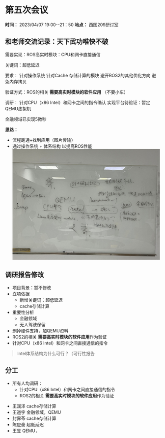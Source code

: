 # 第五次会议

**时间：** 2023/04/07 19:00--21：50
**地点：** 西图209研讨室


## 和老师交流记录：天下武功唯快不破
需要实现：ROS高实时模块：CPU和网卡直接通信

关键词：超低延迟

要求：
    针对操作系统 
    针对Cache 存储计算的模块
    避开ROS2的其他优化方向
    避免内存拷贝

验证方式：ROS的相关 **需要高实时模块的软件应用** （不要小车）

调研：
    针对CPU（x86 Intel）和网卡之间的指令确认
    实现平台待验证：暂定QEMU虚拟机

金融领域已实现5微秒   

**思路：**
- 流程跑通+找到应用（图片传输）
- 通过操作系统 + 体系结构 以提高ROS性能
![珍贵的手写记录](./src/手写记录meeting5.jpg)

## 调研报告修改

- 项目背景：暂不修改
- 立项依据
  - 新增关键词：超低延迟
  - cache存储计算
- 重要性分析
    - 金融领域
    - 无人驾驶保留
- 删掉硬件支持，加QEMU资料
- ROS2的相关 **需要高实时模块的软件应用**作为验证
- 针对CPU（x86 Intel）和网卡之间直接通信的指令
  
> Intel体系结构为什么可行？（可行性报告

## 分工
- 所有人均调研：
  - 针对CPU（x86 Intel）和网卡之间直接通信的指令
  - ROS2的相关 **需要高实时模块的软件应用**作为验证

* 王润泽 cache存储计算
* 王道宇 金融领域，QEMU 
* 封霁芩 cache存储计算
* 陈应豪 超低延迟                                                        
* 王昱  QEMU，